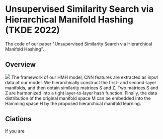 # Unsupervised Similarity Search via Hierarchical Manifold Hashing (TKDE 2022)
The code of our paper "Unsupervised Similarity Search via Hierarchical Manifold Hashing".

## Overview
![](https://github.com/Xiaoqin-Wang/HMH/blob/master/framework.png)
The framework of our HMH model, CNN features are extracted as input data of our model. We hierarchically construct the first- and second-layer manifolds, and then obtain similarity matrices S and Z. Two matrices S and Z are harmonized into a tight layer-to-layer hash function. Finally, the data distribution of the original manifold space M can be embedded into the Hamming space H by the proposed hierarchical manifold learning.

## Ciations
If you are 
